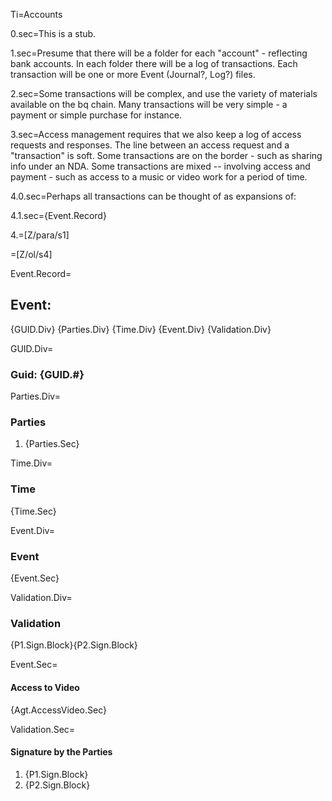 Ti=Accounts

0.sec=This is a stub.

1.sec=Presume that there will be a folder for each "account" - reflecting bank accounts.  In each folder there will be a log of transactions.  Each transaction will be one or more Event (Journal?, Log?) files.

2.sec=Some transactions will be complex, and use the variety of materials available on the bq chain.  Many transactions will be very simple - a payment or simple purchase for instance.

3.sec=Access management requires that we also keep a log of access requests and responses.  The line between an access request and a "transaction" is soft.  Some transactions are on the border - such as sharing info under an NDA.  Some transactions are mixed -- involving access and payment - such as access to a music or video work for a period of time.

4.0.sec=Perhaps all transactions can be thought of as expansions of:  

4.1.sec={Event.Record}

4.=[Z/para/s1] 

=[Z/ol/s4]

Event.Record=<h2>Event:</h2>{GUID.Div} {Parties.Div} {Time.Div} {Event.Div} {Validation.Div}

GUID.Div=<h3>Guid: {GUID.#}</h3>

Parties.Div=<h3>Parties</h3><ol><li>{Parties.Sec}</ol>

Time.Div=<h3>Time</h3>{Time.Sec}

Event.Div=<h3>Event</h3>{Event.Sec}

Validation.Div=<h3>Validation</h3>{P1.Sign.Block}{P2.Sign.Block}

Event.Sec=<h4>Access to Video</h4> {Agt.AccessVideo.Sec}

Validation.Sec=<h4>Signature by the Parties</h4><ol><li>{P1.Sign.Block}<li>{P2.Sign.Block}</ol>